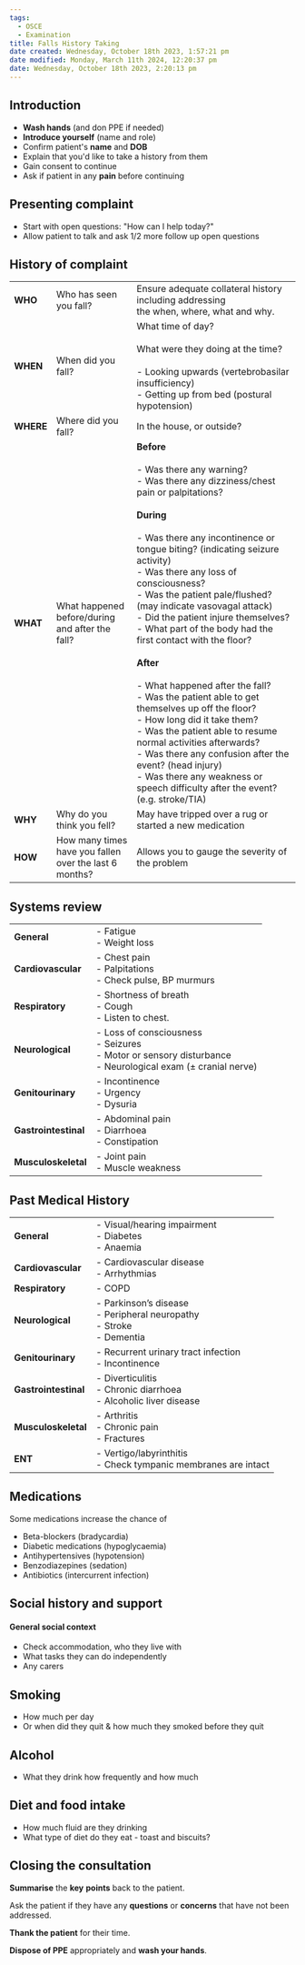 ```yaml
---
tags:
  - OSCE
  - Examination
title: Falls History Taking
date created: Wednesday, October 18th 2023, 1:57:21 pm
date modified: Monday, March 11th 2024, 12:20:37 pm
date: Wednesday, October 18th 2023, 2:20:13 pm
---
```


## Introduction

- **Wash hands** (and don PPE if needed)
- **Introduce yourself** (name and role)
- Confirm patient's **name** and **DOB**
- Explain that you'd like to take a history from them
- Gain consent to continue
- Ask if patient in any **pain** before continuing

## Presenting complaint
- Start with open questions: "How can I help today?"
- Allow patient to talk and ask 1/2 more follow up open questions

## History of complaint

|   |   |   |
|---|---|---|
|**WHO**|Who has seen you fall?|Ensure adequate collateral history including addressing the when, where, what and why.|
|**WHEN**|When did you fall?|What time of day?<br><br>What were they doing at the time?<br><br>- Looking upwards (vertebrobasilar insufficiency)<br>- Getting up from bed (postural hypotension)|
|**WHERE**|Where did you fall?|In the house, or outside?|
|**WHAT**|What happened before/during and after the fall?|**Before**<br><br>- Was there any warning?<br>- Was there any dizziness/chest pain or palpitations?<br><br>**During**<br><br>- Was there any incontinence or tongue biting? (indicating seizure activity)<br>- Was there any loss of consciousness?<br>- Was the patient pale/flushed? (may indicate vasovagal attack)<br>- Did the patient injure themselves?<br>- What part of the body had the first contact with the floor?<br><br>**After**<br><br>- What happened after the fall?<br>- Was the patient able to get themselves up off the floor?<br>- How long did it take them?<br>- Was the patient able to resume normal activities afterwards?<br>- Was there any confusion after the event? (head injury)<br>- Was there any weakness or speech difficulty after the event? (e.g. stroke/TIA)|
|**WHY**|Why do you think you fell?|May have tripped over a rug or started a new medication|
|**HOW**|How many times have you fallen over the last 6 months?|Allows you to gauge the severity of the problem|


## Systems review

|   |   |
|---|---|
|**General**|- Fatigue<br>- Weight loss|
|**Cardiovascular**|- Chest pain<br>- Palpitations <br> - Check pulse, BP murmurs|
|**Respiratory**|- Shortness of breath<br>- Cough <br> - Listen to chest. 
|**Neurological**|- Loss of consciousness<br>- Seizures<br>- Motor or sensory disturbance <br> - Neurological exam ($\pm$ cranial nerve) |
|**Genitourinary**|- Incontinence<br>- Urgency<br>- Dysuria|
|**Gastrointestinal**|- Abdominal pain<br>- Diarrhoea<br>- Constipation|
|**Musculoskeletal**|- Joint pain<br>- Muscle weakness|

## Past Medical History

|   |   |
|---|---|
|**General**|- Visual/hearing impairment<br>- Diabetes<br>- Anaemia|
|**Cardiovascular**|- Cardiovascular disease<br>- Arrhythmias|
|**Respiratory**|- COPD|
|**Neurological**|- Parkinson’s disease<br>- Peripheral neuropathy<br>- Stroke<br>- Dementia|
|**Genitourinary**|- Recurrent urinary tract infection<br>- Incontinence|
|**Gastrointestinal**|- Diverticulitis<br>- Chronic diarrhoea<br>- Alcoholic liver disease|
|**Musculoskeletal**|- Arthritis<br>- Chronic pain<br>- Fractures|
| **ENT** | - Vertigo/labyrinthitis <br> - Check tympanic membranes are intact

## Medications

Some medications increase the chance of 
- Beta-blockers (bradycardia)
- Diabetic medications (hypoglycaemia)
- Antihypertensives (hypotension)
- Benzodiazepines (sedation)
- Antibiotics (intercurrent infection)

## Social history and support

#### General social context
- Check accommodation, who they live with
- What tasks they can do independently
- Any carers

## Smoking
- How much per day
- Or when did they quit & how much they smoked before they quit

## Alcohol 
- What they drink how frequently and how much

## Diet and food intake
- How much fluid are they drinking
- What type of diet do they eat - toast and biscuits? 


## Closing the consultation

**Summarise** the **key** **points** back to the patient.

Ask the patient if they have any **questions** or **concerns** that have not been addressed.

**Thank the patient** for their time.

**Dispose of PPE** appropriately and **wash your hands**.